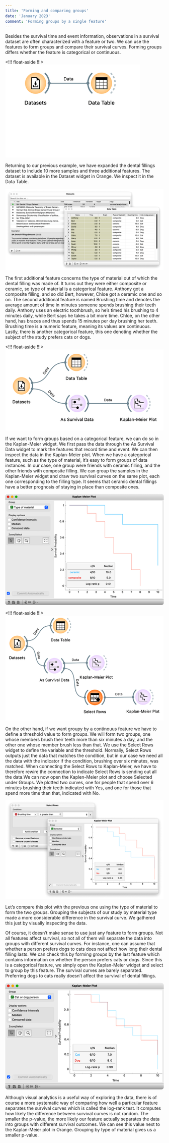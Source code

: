 ```yaml
---
title: 'Forming and comparing groups'
date: 'January 2023'
comment: 'Forming groups by a single feature'
---
```


Besides the survival time and event information, observations in a survival dataset are often characterized with a feature or two. We can use the features to form groups and compare their survival curves. Forming groups differs whether the feature is categorical or continuous.

<!!! float-aside !!!>
![](03-workflow.png)

Returning to our previous example, we have expanded the dental fillings dataset to include 10 more samples and three additional features. The dataset is available in the Dataset widget in Orange. We inspect it in the Data Table.

![](03-data.png)

The first additional feature concerns the type of material out of which the dental filling was made of. It turns out they were either composite or ceramic, so type of material is a categorical feature. Anthony got a composite filling, and so did Bert, however, Chloe got a ceramic one and so on. The second additional feature is named Brushing time and denotes the average amount of time in minutes someone spends brushing their teeth daily. Anthony uses an electric toothbrush, so he’s timed his brushing to 4 minutes daily, while Bert says he takes a bit more time. Chloe, on the other hand, has braces and thus spends 15 minutes per day brushing her teeth. Brushing time is a numeric feature, meaning its values are continuous. Lastly, there is another categorical feature, this one denoting whether the subject of the study prefers cats or dogs.

<!!! float-aside !!!>
![](03-workflow2.png)

If we want to form groups based on a categorical feature, we can do so in the Kaplan-Meier widget. We first pass the data through the As Survival Data widget to mark the features that record time and event. We can then inspect the data in the Kaplan-Meier plot. When we have a categorical feature, such as the type of material, it’s easy to form groups of data instances. In our case, one group were friends with ceramic filling, and the other friends with composite filling. We can group the samples in the Kaplan-Meier widget and draw two survival curves on the same plot, each one corresponding to the filling type. It seems that ceramic dental fillings have a better prognosis of staying in place than composite ones.

![](03-km-material-type.png)


<!!! float-aside !!!>
![](03-workflow3.png)


On the other hand, if we want groupy by a continouus feature we have to define a threshold value to form groups. We will form two groups, one whose members brush their teeth more than six minutes a day, and the other one whose member brush less than that. We use the Select Rows widget to define the variable and the threshold.  Normally, Select Rows outputs just the data that matches the condition, but in our case we need all the data with the indicator if the condition, brushing over six minutes, was matched.  When connecting the Select Rows to Kaplan-Meier, we have to therefore rewire the connection to indicate Select Rows is sending out all the data.We can now open the Kaplen-Meier plot and choose Selected under Groups. We plotted two curves, one for people that spend over 6 minutes brushing their teeth indicated with Yes, and one for those that spend more time than that, indicated with No.

![](03-km-brushing-time.png)

Let’s compare this plot with the previous one using the type of material to form the two groups. Grouping the subjects of our study by material type made a more considerable difference in the survival curve. We gathered this just by visually inspecting the data.

Of course, it doesn’t make sense to use just any feature to form groups. Not all features affect survival, so not all of them will separate the data into groups with different survival curves. For instance, one can assume that whether a person prefers dogs to cats does not affect how long their dental filling lasts. We can check this by forming groups by the last feature which contains information on whether the person prefers cats or dogs. Since this is a categorical feature, we simply open the Kaplan-Meier widget and select to group by this feature. The survival curves are barely separated. Preferring dogs to cats really doesn’t affect the survival of dental fillings.

![](03-km-dog-person.png)

Although visual analytics is a useful way of exploring the data, there is of course a more systematic way of comparing how well a particular feature separates the survival curves which is called the log-rank test. It computes how likely the difference between survival curves is not random. The smaller the p-value, the more likely our feature actually separates the data into groups with different survival outcomes. We can see this value next to the Kaplan-Meier plot in Orange. Grouping by type of material gives us a smaller p-value.



